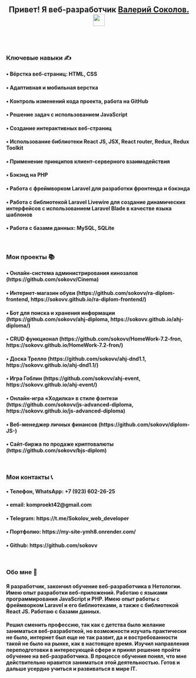 <h2 align="center">Привет! Я веб-разработчик <a href="https://my-site-ymh8.onrender.com" target="_blank">Валерий Соколов.</a> 
<img src="https://github.com/blackcater/blackcater/raw/main/images/Hi.gif" height="32"/></h2>

<br>
<br>
<h3 align="start">Ключевые навыки ✍</h3>
<h4>• Вёрстка веб-страниц: HTML, CSS</h4>
<h4>• Адаптивная и мобильная верстка</p>
<h4>• Контроль изменений кода проекта, работа на GitHub</h4>
<h4>• Решение задач с использованием JavaScript</h4>
<h4>• Создание интерактивных веб-страниц</h4>
<h4>• Использование библиотеки React JS, JSX, React router, Redux, Redux Toolkit</h4>
<h4>• Применение принципов клиент-серверного взаимодействия</h4>
<h4>• Бэкэнд на PHP</h4>
<h4>• Работа с фреймворком Laravel для разработки фронтенда и бэкэнда</h4>
<h4>• Работа с библиотекой Laravel Livewire для создание динамических интерфейсов с использованием Laravel Blade в качестве языка шаблонов</h4>
<h4>• Работа с базами данных: MySQL, SQLite</h4>


<br>

<h3 align="start">Мои проекты 📚</h3>

<h4>• Онлайн-система администрирования кинозалов (https://github.com/sokovv/Cinema) </h4>
<h4>• Интернет-магазин обуви (https://github.com/sokovv/ra-diplom-frontend, https://sokovv.github.io/ra-diplom-frontend/)</p>
<h4>• Бот для поиска и хранения информации (https://github.com/sokovv/ahj-diploma, https://sokovv.github.io/ahj-diploma/)</h4>
<h4>• CRUD функционал (https://github.com/sokovv/HomeWork-7.2-fron, https://sokovv.github.io/HomeWork-7.2-fron/)</h4>
<h4>• Доска Трелло (https://github.com/sokovv/ahj-dnd1.1, https://sokovv.github.io/ahj-dnd1.1/)</p>
<h4>• Игра Гоблин (https://github.com/sokovv/ahj-event, https://sokovv.github.io/ahj-event/)</p>
<h4>• Онлайн-игра «Ходилка» в стиле фэнтези (https://github.com/sokovv/js-advanced-diploma, https://sokovv.github.io/js-advanced-diploma)</p>
<h4>• Веб-менеджер личных финансов (https://github.com/sokovv/diplom-JS-)</p>
<h4>• Сайт-биржа по продаже криптовалюты (https://github.com/sokovv/bjs-diplom)</p>

<br>

<h3 align="start">Мои контакты 📞</h3>

<h4>• Телефон, WhatsApp: +7 (923) 602-26-25 </h4>
<h4>• email: komproekt42@gmail.com</p>
<h4>• Telegram: https://t.me/Sokolov_web_developer</h4>
<h4>• Портфолио: https://my-site-ymh8.onrender.com/</h4>
<h4>• Github: https://github.com/sokovv</p>

<br>

<h3 align="start">Обо мне 👨</h3>


<h4> Я разработчик, закончил обучение веб-разработчика в Нетологии. Имею опыт разработки веб-приложений. Работаю с языками программирования JavaScript и PHP. Имею опыт работы с фреймворком Laravel и его библиотеками, а также с библиотекой React JS. Работаю с базами данных.</h4>
<h4>Решил сменить профессию, так как с детства было желание заниматься веб-разработкой, но возможности изучать практически не было, интернет был еще не так развит, да и востребованности такой не было на рынке, как в настоящее время. Изучил направления переподготовки в интересующей сфере и принял решение пройти обучение на веб-разработчика. В процессе обучения понял, что мне действительно нравится заниматься этой деятельностью. Готов и дальше усердно учиться и развиваться в мире IT. 
</h4>

<br>

